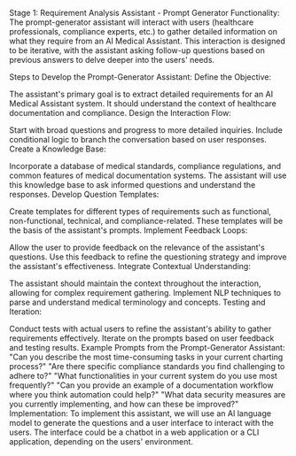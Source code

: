 Stage 1: Requirement Analysis Assistant - Prompt Generator
Functionality:
The prompt-generator assistant will interact with users (healthcare professionals, compliance experts, etc.) to gather detailed information on what they require from an AI Medical Assistant. This interaction is designed to be iterative, with the assistant asking follow-up questions based on previous answers to delve deeper into the users' needs.

Steps to Develop the Prompt-Generator Assistant:
Define the Objective:

The assistant's primary goal is to extract detailed requirements for an AI Medical Assistant system.
It should understand the context of healthcare documentation and compliance.
Design the Interaction Flow:

Start with broad questions and progress to more detailed inquiries.
Include conditional logic to branch the conversation based on user responses.
Create a Knowledge Base:

Incorporate a database of medical standards, compliance regulations, and common features of medical documentation systems.
The assistant will use this knowledge base to ask informed questions and understand the responses.
Develop Question Templates:

Create templates for different types of requirements such as functional, non-functional, technical, and compliance-related.
These templates will be the basis of the assistant's prompts.
Implement Feedback Loops:

Allow the user to provide feedback on the relevance of the assistant's questions.
Use this feedback to refine the questioning strategy and improve the assistant's effectiveness.
Integrate Contextual Understanding:

The assistant should maintain the context throughout the interaction, allowing for complex requirement gathering.
Implement NLP techniques to parse and understand medical terminology and concepts.
Testing and Iteration:

Conduct tests with actual users to refine the assistant's ability to gather requirements effectively.
Iterate on the prompts based on user feedback and testing results.
Example Prompts from the Prompt-Generator Assistant:
"Can you describe the most time-consuming tasks in your current charting process?"
"Are there specific compliance standards you find challenging to adhere to?"
"What functionalities in your current system do you use most frequently?"
"Can you provide an example of a documentation workflow where you think automation could help?"
"What data security measures are you currently implementing, and how can these be improved?"
Implementation:
To implement this assistant, we will use an AI language model to generate the questions and a user interface to interact with the users. The interface could be a chatbot in a web application or a CLI application, depending on the users' environment.